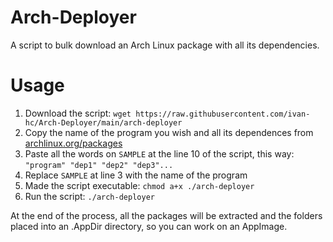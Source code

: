 # Arch-Deployer
A script to bulk download an Arch Linux package with all its dependencies.

# Usage
1. Download the script:  `wget https://raw.githubusercontent.com/ivan-hc/Arch-Deployer/main/arch-deployer`
2. Copy the name of the program you wish and all its dependences from [archlinux.org/packages](https://archlinux.org/packages/)
3. Paste all the words on `SAMPLE` at the line 10 of the script, this way: `"program" "dep1" "dep2" "dep3"...`
4. Replace `SAMPLE` at line 3 with the name of the program
5. Made the script executable:  `chmod a+x ./arch-deployer`
6. Run the script:  `./arch-deployer`

At the end of the process, all the packages will be extracted and the folders placed into an .AppDir directory, so you can work on an AppImage.
